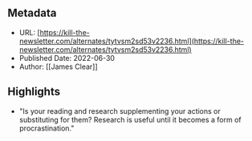 ## Metadata
* URL: [https://kill-the-newsletter.com/alternates/tytvsm2sd53v2236.html](https://kill-the-newsletter.com/alternates/tytvsm2sd53v2236.html)
* Published Date: 2022-06-30
* Author: [[James Clear]]

## Highlights
* "Is your reading and research supplementing your actions or substituting for them? Research is useful until it becomes a form of procrastination."